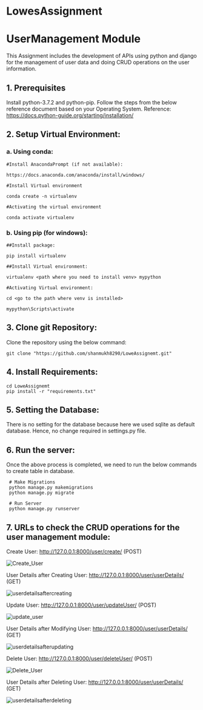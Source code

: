 # LowesAssignment

# UserManagement Module
 This Assignment includes the development of APIs using python and django for the management of user data and doing CRUD operations on the user information.
    
## 1. Prerequisites
Install python-3.7.2 and python-pip. Follow the steps from the below reference document based on your Operating System. Reference: https://docs.python-guide.org/starting/installation/

## 2. Setup Virtual Environment:
### a. Using conda:
    #Install AnacondaPrompt (if not available):
    
    https://docs.anaconda.com/anaconda/install/windows/

    #Install Virtual environment
 
    conda create -n virtualenv
 
    #Activating the virtual environment
 
    conda activate virtualenv
 
### b. Using pip (for windows):
    ##Install package:
 
    pip install virtualenv
 
    ##Install Virtual environment:
 
    virtualenv <path where you need to install venv> mypython
    
    #Activating Virtual environment:
 
    cd <go to the path where venv is installed>
    
    mypython\Scripts\activate
    
## 3.  Clone git Repository:
 Clone the repository using the below command:
 
    git clone "https://github.com/shanmukh8290/LoweAssignemt.git"
    
## 4. Install Requirements:
    cd LoweAssignemt
    pip install -r "requirements.txt"
    
## 5. Setting the Database:
 There is no setting for the database because here we used sqlite as default database. Hence, no change required in settings.py file.
 
## 6. Run the server:
 Once the above process is completed, we need to run the below commands to create table in database.
 
     # Make Migrations
     python manage.py makemigrations
     python manage.py migrate
     
     # Run Server
     python manage.py runserver

## 7. URLs to check the CRUD operations for the user management module:
 Create User:  http://127.0.0.1:8000/user/create/  (POST)
 
 ![Create_User](https://user-images.githubusercontent.com/60460030/121009088-5db1bc00-c7b1-11eb-83a5-2dd0103de1b7.png)

 User Details after Creating User:  http://127.0.0.1:8000/user/userDetails/  (GET)
 
 ![userdetailsaftercreating](https://user-images.githubusercontent.com/60460030/121007387-9cdf0d80-c7af-11eb-8ec5-cfa782a429fa.png)

 Update User:  http://127.0.0.1:8000/user/updateUser/  (POST)
 
 ![update_user](https://user-images.githubusercontent.com/60460030/121009110-67d3ba80-c7b1-11eb-86f8-e16294ebef85.png)

 User Details after Modifying User:  http://127.0.0.1:8000/user/userDetails/  (GET)
 
 ![userdetailsafterupdating](https://user-images.githubusercontent.com/60460030/121008734-f136bd00-c7b0-11eb-93c2-a0e99e641359.png)

 Delete User:  http://127.0.0.1:8000/user/deleteUser/  (POST)
 
 ![Delete_User](https://user-images.githubusercontent.com/60460030/121008417-9a30e800-c7b0-11eb-8895-3cbfba16269c.png)
 
 User Details after Deleting User:  http://127.0.0.1:8000/user/userDetails/  (GET)
  
 ![userdetailsafterdeleting](https://user-images.githubusercontent.com/60460030/121008460-a6b54080-c7b0-11eb-8eec-51f0c9fce84c.png)
